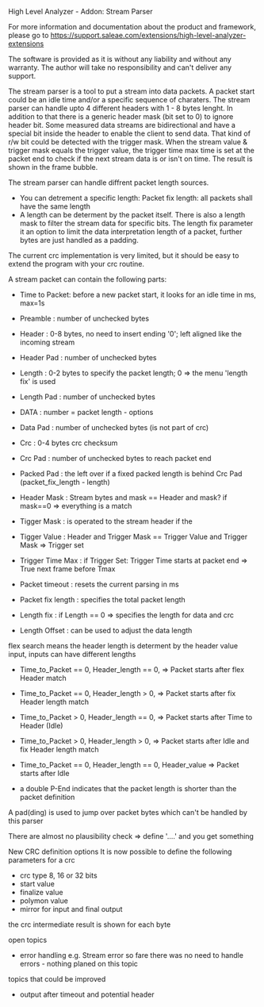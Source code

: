 High Level Analyzer - Addon: Stream Parser

For more information and documentation about the product and framework, please go to
https://support.saleae.com/extensions/high-level-analyzer-extensions

The software is provided as it is without any liability and without any warranty.
The author will take no responsibility and can't deliver any support.

The stream parser is a tool to put a stream into data packets. A packet start could be an idle time and/or a specific sequence of charaters. The stream parser can handle upto 4 different headers with 1 - 8 bytes lenght. In addition to that there is a generic header mask (bit set to 0) to ignore header bit. Some measured data streams are bidirectional and have a special bit inside the header to enable the client to send data. That kind of r/w bit could be detected with the trigger mask. When the stream value & trigger mask equals the trigger value, the trigger time max time is set at the packet end to check if the next stream data is or isn't on time. The result is shown in the frame bubble.

The stream parser can handle diffrent packet length sources. 
- You can detrement a specific length: Packet fix length: all packets shall have the same length
- A length can be determent by the packet itself. There is also a length mask to filter the stream data for specific bits.
The length fix parameter it an option to limit the data interpretation length of a packet, further bytes are just handled as a padding.

The current crc implementation is very limited, but it should be easy to extend the program with your crc routine. 

A stream packet can contain the following parts:
- Time to Packet: before a new packet start, it looks for an idle time in ms, max=1s
- Preamble      : number of unchecked bytes
- Header        : 0-8 bytes, no need to insert ending '0'; left aligned like the incoming stream
- Header Pad    : number of unchecked bytes
- Length        : 0-2 bytes to specify the packet length; 0 => the menu 'length fix' is used  
- Length Pad    : number of unchecked bytes
- DATA          : number = packet length - options
- Data Pad      : number of unchecked bytes (is not part of crc)
- Crc           : 0-4 bytes crc checksum
- Crc Pad       : number of unchecked bytes to reach packet end
- Packed Pad    : the left over if a fixed packed length is behind Crc Pad (packet_fix_length - length)

- Header Mask   : Stream bytes and mask == Header and mask? if mask==0 => everything is a match
- Tigger Mask   : is operated to the stream header if the
- Tigger Value  : Header and Trigger Mask == Trigger Value and Trigger Mask => Trigger set
- Trigger Time Max  : if Trigger Set: Trigger Time starts at packet end => True next frame before Tmax
- Packet timeout    : resets the current parsing in ms
- Packet fix length : specifies the total packet length
- Length fix        : if Length == 0 => specifies the length for data and crc
- Length Offset     : can be used to adjust the data length

flex search means the header length is determent by the header value input, inputs can have different lengths
- Time_to_Packet == 0, Header_length == 0,  => Packet starts after flex Header match
- Time_to_Packet == 0, Header_length >  0,  => Packet starts after fix Header length match
- Time_to_Packet >  0, Header_length == 0,  => Packet starts after Time to Header (Idle)
- Time_to_Packet >  0, Header_length >  0,  => Packet starts after Idle and fix Header length match

- Time_to_Packet == 0, Header_length == 0,  Header_value      => Packet starts after Idle
- a double P-End indicates that the packet length is shorter than the packet definition

A pad(ding) is used to jump over packet bytes which can't be handled by this parser
 
There are almost no plausibility check => define '....' and you get something

New CRC definition options
It is now possible to define the following parameters for a crc
- crc type 8, 16 or 32 bits
- start value
- finalize value
- polymon value
- mirror for input and final output

the crc intermediate result is shown for each byte

open topics
- error handling e.g. Stream error
  so fare there was no need to handle errors - nothing planed on this topic

topics that could be improved
- output after timeout and potential header
